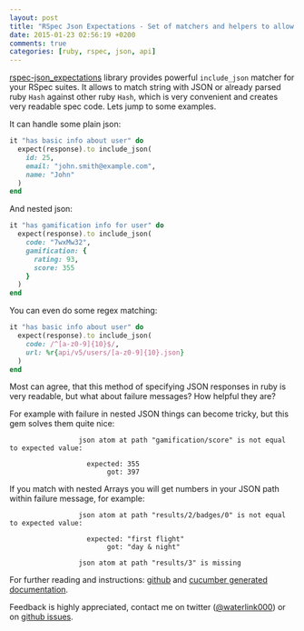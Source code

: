 ```yaml
---
layout: post
title: "RSpec Json Expectations - Set of matchers and helpers to allow you test your API responses like a pro"
date: 2015-01-23 02:56:19 +0200
comments: true
categories: [ruby, rspec, json, api]
---
```


[rspec-json_expectations](https://github.com/waterlink/rspec-json_expectations) library provides powerful `include_json` matcher for your RSpec suites. It allows to match string with JSON or already parsed ruby `Hash` against other ruby `Hash`, which is very convenient and creates very readable spec code. Lets jump to some examples.

It can handle some plain json:

``` ruby
it "has basic info about user" do
  expect(response).to include_json(
    id: 25,
    email: "john.smith@example.com",
    name: "John"
  )
end
```

And nested json:

``` ruby
it "has gamification info for user" do
  expect(response).to include_json(
    code: "7wxMw32",
    gamification: {
      rating: 93,
      score: 355
    }
  )
end
```

You can even do some regex matching:

``` ruby
it "has basic info about user" do
  expect(response).to include_json(
    code: /^[a-z0-9]{10}$/,
    url: %r{api/v5/users/[a-z0-9]{10}.json}
  )
end
```

Most can agree, that this method of specifying JSON responses in ruby is very readable, but what about failure messages? How helpful they are?

For example with failure in nested JSON things can become tricky, but this gem solves them quite nice:

``` plain
                 json atom at path "gamification/score" is not equal to expected value:

                   expected: 355
                        got: 397
```

If you match with nested Arrays you will get numbers in your JSON path within failure message, for example:

``` plain
                 json atom at path "results/2/badges/0" is not equal to expected value:

                   expected: "first flight"
                        got: "day & night"

                 json atom at path "results/3" is missing
```

For further reading and instructions: [github](https://github.com/waterlink/rspec-json_expectations) and [cucumber generated documentation](http://www.relishapp.com/waterlink/rspec-json-expectations/docs/json-expectations).

Feedback is highly appreciated, contact me on twitter ([@waterlink000](https://twitter.com/waterlink000)) or on [github issues](https://github.com/waterlink/rspec-json_expectations).

